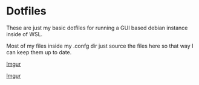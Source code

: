 # Dotfiles

These are just my basic dotfiles for running a GUI based debian instance inside of WSL.

Most of my files inside my .confg dir just source the files here so that way I can keep them up to date.

[Imgur](https://imgur.com/LWFFyvE)

[Imgur](https://imgur.com/l6Q1B9C)

